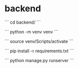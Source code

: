# backend



´´´
cd backend/
´´´

´´´
python -m venv venv
´´´

´´´
source venv/Scripts/activate
´´´

´´´
pip install -r requirements.txt
´´´

´´´
python manage.py runserver
´´´